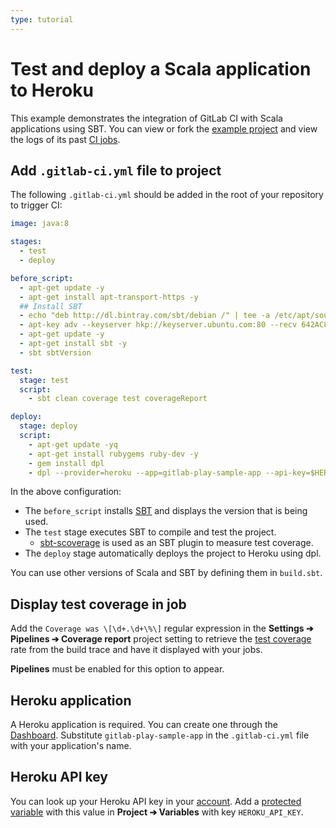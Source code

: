 ```yaml
---
type: tutorial
---
```


# Test and deploy a Scala application to Heroku

This example demonstrates the integration of GitLab CI with Scala
applications using SBT. You can view or fork the [example project](https://gitlab.com/gitlab-examples/scala-sbt)
and view the logs of its past [CI jobs](https://gitlab.com/gitlab-examples/scala-sbt/-/jobs?scope=finished).

## Add `.gitlab-ci.yml` file to project

The following `.gitlab-ci.yml` should be added in the root of your
repository to trigger CI:

``` yaml
image: java:8

stages:
  - test
  - deploy

before_script:
  - apt-get update -y
  - apt-get install apt-transport-https -y
  ## Install SBT
  - echo "deb http://dl.bintray.com/sbt/debian /" | tee -a /etc/apt/sources.list.d/sbt.list
  - apt-key adv --keyserver hkp://keyserver.ubuntu.com:80 --recv 642AC823
  - apt-get update -y
  - apt-get install sbt -y
  - sbt sbtVersion

test:
  stage: test
  script:
    - sbt clean coverage test coverageReport

deploy:
  stage: deploy
  script:
    - apt-get update -yq
    - apt-get install rubygems ruby-dev -y
    - gem install dpl
    - dpl --provider=heroku --app=gitlab-play-sample-app --api-key=$HEROKU_API_KEY
```

In the above configuration:

- The `before_script` installs [SBT](https://www.scala-sbt.org/) and
  displays the version that is being used.
- The `test` stage executes SBT to compile and test the project.
  - [sbt-scoverage](https://github.com/scoverage/sbt-scoverage) is used as an SBT
    plugin to measure test coverage.
- The `deploy` stage automatically deploys the project to Heroku using dpl.

You can use other versions of Scala and SBT by defining them in
`build.sbt`.

## Display test coverage in job

Add the `Coverage was \[\d+.\d+\%\]` regular expression in the
**Settings ➔ Pipelines ➔ Coverage report** project setting to
retrieve the [test coverage](../pipelines/settings.md#test-coverage-report-badge)
rate from the build trace and have it displayed with your jobs.

**Pipelines** must be enabled for this option to appear.

## Heroku application

A Heroku application is required. You can create one through the
[Dashboard](https://dashboard.heroku.com/). Substitute `gitlab-play-sample-app`
in the `.gitlab-ci.yml` file with your application's name.

## Heroku API key

You can look up your Heroku API key in your
[account](https://dashboard.heroku.com/account). Add a [protected variable](../variables/README.md#protected-environment-variables) with
this value in **Project ➔ Variables** with key `HEROKU_API_KEY`.
